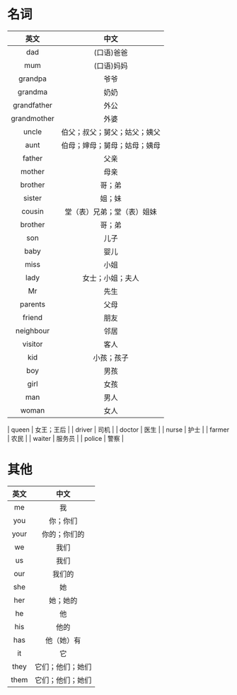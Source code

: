 # 名词
|英文|中文|
|:---:|:---:|
| dad | (口语)爸爸 |
| mum | (口语)妈妈 |
| grandpa | 爷爷 |
| grandma | 奶奶 |
| grandfather | 外公 |
| grandmother | 外婆 |
| uncle | 伯父；叔父；舅父；姑父；姨父 |
| aunt | 伯母；婶母；舅母；姑母；姨母 |
| father | 父亲 |
| mother | 母亲 |
| brother | 哥；弟 |
| sister | 姐；妹 |
| cousin | 堂（表）兄弟；堂（表）姐妹 |
| brother | 哥；弟 |
| son | 儿子 |
| baby | 婴儿 |
| miss | 小姐 |
| lady | 女士；小姐；夫人 |
| Mr | 先生 |
| parents | 父母 |
| friend | 朋友 |
| neighbour | 邻居 |
| visitor | 客人 |
| kid | 小孩；孩子 |
| boy | 男孩 |
| girl | 女孩 |
| man | 男人 |
| woman | 女人 |

| queen | 女王；王后 |
| driver | 司机 |
| doctor | 医生 |
| nurse | 护士 |
| farmer | 农民 |
| waiter | 服务员 |
| police | 警察 |


# 其他
|英文|中文|
|:---:|:---:|
| me | 我 |
| you | 你；你们 |
| your | 你的；你们的 |
| we | 我们 |
| us | 我们 |
| our | 我们的 |
| she | 她
| her | 她；她的 |
| he | 他 | 
| his | 他的 | 
| has | 他（她）有 | 
| it | 它 |
| they | 它们；他们；她们 |
| them | 它们；他们；她们 |


